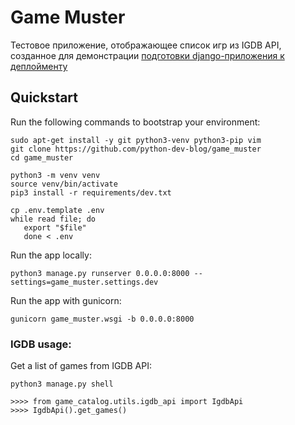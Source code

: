 # Game Muster

Тестовое приложение, отображающее список игр из IGDB API, созданное для демонстрации [подготовки django-приложения к деплойменту](https://www.youtube.com/watch?v=)

## Quickstart

Run the following commands to bootstrap your environment:

    sudo apt-get install -y git python3-venv python3-pip vim
    git clone https://github.com/python-dev-blog/game_muster
    cd game_muster
      
    python3 -m venv venv   
    source venv/bin/activate
    pip3 install -r requirements/dev.txt 

    cp .env.template .env
    while read file; do
       export "$file"
       done < .env

Run the app locally:

    python3 manage.py runserver 0.0.0.0:8000 --settings=game_muster.settings.dev

Run the app with gunicorn:

    gunicorn game_muster.wsgi -b 0.0.0.0:8000

### IGDB usage:

Get a list of games from IGDB API:
    
    python3 manage.py shell

    >>>> from game_catalog.utils.igdb_api import IgdbApi
    >>>> IgdbApi().get_games()

